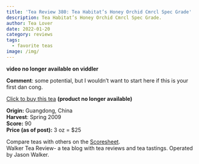 ```yaml
---
title: 'Tea Review 380: Tea Habitat’s Honey Orchid Cmrcl Spec Grade'
description: Tea Habitat’s Honey Orchid Cmrcl Spec Grade.
author: Tea Lover
date: 2022-01-20
category: reviews
tags:
  - favorite teas
image: /img/
---
```


**video no longer available on viddler**

**Comment**: some potential, but I wouldn’t want to start here if this is your first dan cong.

[Click to buy this tea](https://teahabitat.com/) **(product no longer available)**

**Origin:** Guangdong, China  
**Harvest**: Spring 2009  
**Score:** 90  
**Price (as of post):** 3 oz = $25

Compare teas with others on the [Scoresheet](https://web.archive.org/web/20200926094140/http://walkerteareview.com//?page_id=6).  
Walker Tea Review- a tea blog with tea reviews and tea tastings. Operated by Jason Walker.
